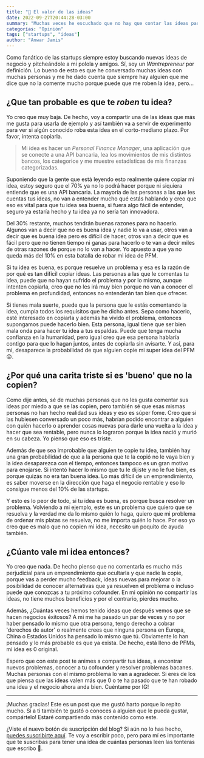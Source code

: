 ```yaml
---
title: "💭 El valor de las ideas"
date: 2022-09-27T20:44:28-03:00
summary: "Muchas veces he escuchado que no hay que contar las ideas para que no te las copien, pero... ¿Qué tan real es que te roben las ideas?"
categorías: "Opinión"
tags: ["startups", "ideas"]
author: "Anwar Jamis"
---
```

Como fanático de las startups siempre estoy buscando nuevas ideas de negocio y pitcheándole a mi polola y amigos. Sí, soy un *Wantrepreneur* por definición. Lo bueno de esto es que he conversado muchas ideas con muchas personas y me he dado cuenta que siempre hay alguien que me dice que no la comente mucho porque puede que me roben la idea, pero...

## ¿Que tan probable es que te *roben* tu idea?

Yo creo que muy baja. De hecho, voy a compartir una de las ideas que más me gusta para usarla de ejemplo y así también va a servir de experimento para ver si algún conocido roba esta idea en el corto-mediano plazo. Por favor, intenta copiarla.

> Mi idea es hacer un *Personal Finance Manager*, una aplicación que se conecte a una API bancaria, lea los movimientos de mis distintos bancos, los categorice y me muestre estadísticas de mis finanzas categorizadas.

Suponiendo que la gente que está leyendo esto realmente quiere copiar mi idea, estoy seguro que el 70% ya no lo podrá hacer porque ni siquiera entiende que es una API bancaria. La mayoría de las personas a las que les cuentas tus ideas, no van a entender mucho qué estás hablando y creo que eso es vital para que tu idea sea buena, si fuera algo fácil de entender, seguro ya estaría hecho y tu idea ya no sería tan innovadora.

Del 30% restante, muchos tendrán buenas razones para no hacerlo. Algunos van a decir que no es buena idea y nadie lo va a usar, otros van a decir que es buena idea pero es difícil de hacer, otros van a decir que es fácil pero que no tienen tiempo ni ganas para hacerlo o te van a decir miles de otras razones de porque no lo van a hacer. Yo apuesto a que ya no queda más del 10% en esta batalla de robar mi idea de PFM.

Si tu idea es buena, es porque resuelve un problema y esa es la razón de por qué es tan difícil copiar ideas. Las personas a las que le comentas tu idea, puede que no hayan sufrido el problema y por lo mismo, aunque intenten copiarla, creo que no les irá muy bien porque no van a conocer el problema en profundidad, entonces no entenderán tan bien que ofrecer.

Si tienes mala suerte, puede que la persona que le estás comentando la idea, cumpla todos los requisitos que he dicho antes. Sepa como hacerlo, esté interesado en copiarla y además ha vivido el problema, entonces supongamos puede hacerlo bien. Esta persona, igual tiene que ser bien mala onda para hacer tu idea a tus espaldas. Puede que tenga mucha confianza en la humanidad, pero igual creo que esa persona hablaría contigo para que lo hagan juntos, antes de copiarla sin avisarte. Y así, para mi, desaparece la probabilidad de que alguien copie mi super idea del PFM 😔.

## ¿Por qué una carita triste si es 'bueno' que no la copien?

Como dije antes, sé de muchas personas que no les gusta comentar sus ideas por miedo a que se las copien, pero también sé que esas mismas personas no han hecho realidad sus ideas y eso es súper fome. Creo que si las hubiesen conversado un poco más, habrían podido encontrar a alguien con quién hacerlo o aprender cosas nuevas para darle una vuelta a la idea y hacer que sea rentable, pero nunca lo lograron porque la idea nació y murió en su cabeza. Yo pienso que eso es triste.

Además de que sea improbable que alguien te copie tu idea, también hay una gran probabilidad de que a la persona que te la copió no le vaya bien y la idea desaparezca con el tiempo, entonces tampoco es un gran motivo para enojarse. Si intentó hacer lo mismo que tu le dijiste y no le fue bien, es porque quizás no era tan buena idea. Lo más difícil de un emprendimiento, es saber moverse en la dirección que haga el negocio rentable y eso lo consigue menos del 10% de las startups.

Y esto es lo peor de todo, si tu idea es buena, es porque busca resolver un problema. Volviendo a mi ejemplo, este es un problema que quiero que se resuelva y la verdad me da lo mismo quién lo haga, quiero que mi problema de ordenar mis platas se resuelva, no me importa quién lo hace. Por eso yo creo que es malo que no copien mi idea, necesito un poquito de ayuda también.

## ¿Cúanto vale mi idea entonces?

Yo creo que nada. De hecho pienso que no comentarla es mucho más perjudicial para un emprendimiento que ocultarla y que nadie la copie, porque vas a perder mucho feedback, ideas nuevas para mejorar o la posibilidad de conocer alternativas que ya resuelven el problema o incluso puede que conozcas a tu próximo cofounder. En mi opinión no compartir las ideas, no tiene muchos beneficios y por el contrario, pierdes mucho.

Además, ¿Cuántas veces hemos tenido ideas que después vemos que se hacen negocios éxitosos? A mi me ha pasado un par de veces y no por haber pensado lo mismo que otra persona, tengo derecho a cobrar 'derechos de autor' o realmente crees que ninguna persona en Europa, China o Estados Unidos ha pensado lo mismo que tú. Obviamente lo han pensado y lo más probable es que ya exista. De hecho, está lleno de PFMs, mi idea es 0 original.

Espero que con este post te animes a compartir tus ideas, a encontrar nuevos problemas, conocer a tu cofounder y resolver problemas bacanes. Muchas personas con el mismo problema lo van a agradecer. Si eres de los que piensa que las ideas valen más que 0 o te ha pasado que te han robado una idea y el negocio ahora anda bien. Cuéntame por IG!

---
¡Muchas gracias! Este es un post que me gustó harto porque lo repito mucho. Si a ti también te gustó o conoces a alguien que le pueda gustar, compártelo! Estaré compartiendo más contenido como este.

¿Viste el nuevo botón de suscripción del blog? Si aún no lo has hecho, [puedes suscribirte aquí](https://www.anwarjamis.com/subscription/). Te voy a escribir poco, pero para mí es importante que te suscribas para tener una idea de cuántas personas leen las tonteras que escribo 🤪.
